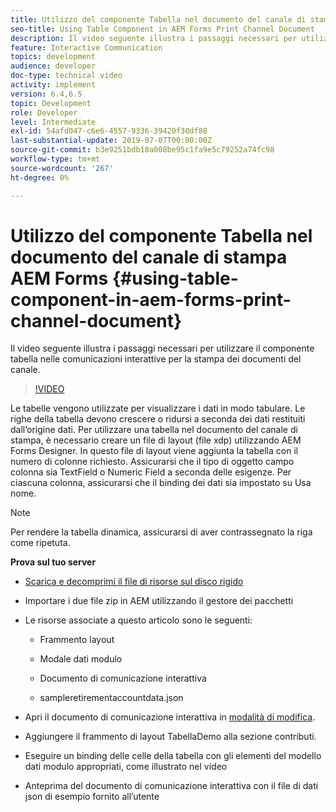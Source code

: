```yaml
---
title: Utilizzo del componente Tabella nel documento del canale di stampa AEM Forms
seo-title: Using Table Component in AEM Forms Print Channel Document
description: Il video seguente illustra i passaggi necessari per utilizzare il componente tabella nelle comunicazioni interattive per la stampa dei documenti del canale.
feature: Interactive Communication
topics: development
audience: developer
doc-type: technical video
activity: implement
version: 6.4,6.5
topic: Development
role: Developer
level: Intermediate
exl-id: 54afd047-c6e6-4557-9336-39420f30df88
last-substantial-update: 2019-07-07T00:00:00Z
source-git-commit: b3e9251bdb18a008be95c1fa9e5c79252a74fc98
workflow-type: tm+mt
source-wordcount: '267'
ht-degree: 0%

---
```


# Utilizzo del componente Tabella nel documento del canale di stampa AEM Forms {#using-table-component-in-aem-forms-print-channel-document}

Il video seguente illustra i passaggi necessari per utilizzare il componente tabella nelle comunicazioni interattive per la stampa dei documenti del canale.

>[!VIDEO](https://video.tv.adobe.com/v/27769?quality=12&learn=on)

Le tabelle vengono utilizzate per visualizzare i dati in modo tabulare. Le righe della tabella devono crescere o ridursi a seconda dei dati restituiti dall’origine dati. Per utilizzare una tabella nel documento del canale di stampa, è necessario creare un file di layout (file xdp) utilizzando AEM Forms Designer. In questo file di layout viene aggiunta la tabella con il numero di colonne richiesto. Assicurarsi che il tipo di oggetto campo colonna sia TextField o Numeric Field a seconda delle esigenze. Per ciascuna colonna, assicurarsi che il binding dei dati sia impostato su Usa nome.

>[!NOTE]
>
>Per rendere la tabella dinamica, assicurarsi di aver contrassegnato la riga come ripetuta.

**Prova sul tuo server**

* [Scarica e decomprimi il file di risorse sul disco rigido](assets/usingtablesinprintchannel.zip)

* Importare i due file zip in AEM utilizzando il gestore dei pacchetti

* Le risorse associate a questo articolo sono le seguenti:

   * Frammento layout

   * Modale dati modulo

   * Documento di comunicazione interattiva
   * sampleretirementaccountdata.json

* Apri il documento di comunicazione interattiva in [modalità di modifica](http://localhost:4502/editor.html/content/forms/af/401kstatement/tablesinprintdocument/channels/print.html).

* Aggiungere il frammento di layout TabellaDemo alla sezione contributi.
* Eseguire un binding delle celle della tabella con gli elementi del modello dati modulo appropriati, come illustrato nel video

* Anteprima del documento di comunicazione interattiva con il file di dati json di esempio fornito all’utente
